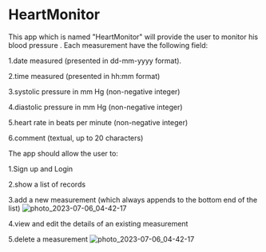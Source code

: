 # HeartMonitor
This app which is named "HeartMonitor" will provide the user to monitor his blood pressure .
Each measurement have the following field:

1.date measured (presented in dd-mm-yyyy format).

2.time measured (presented in hh:mm format)

3.systolic pressure in mm Hg (non-negative integer)

4.diastolic pressure in mm Hg (non-negative integer)

5.heart rate in beats per minute (non-negative integer)

6.comment (textual, up to 20 characters)


The app should allow the user to:

1.Sign up and Login

2.show a list of records

3.add a new measurement (which always appends to the bottom end of the list)
![photo_2023-07-06_04-42-17](https://github.com/Jesiara/Software_Project/assets/126666822/73b06688-89d1-46b1-ac77-65fdcf34ef20)

4.view and edit the details of an existing measurement

5.delete a measurement
![photo_2023-07-06_04-42-17](https://github.com/Jesiara/Software_Project/assets/126666822/45eb3086-b224-4f50-90cd-5d886a21eb6e)

